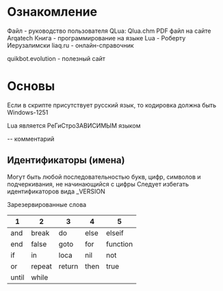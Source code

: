 # Ознакомление
Файл - руководство пользователя QLua: Qlua.chm
PDF файл на сайте Arqatech
Книга - программирование на языке Lua - Роберту Иерузалимски
liaq.ru - онлайн-справочник

quikbot.evolution - полезный сайт


# Основы
Если в скрипте присутствует русский язык, то кодировка должна быть Windows-1251

Lua является РеГиСтроЗАВИСИМЫМ языком

-- комментарий
## Идентификаторы (имена)
Могут быть любой последовательностью букв, цифр, символов и подчеркивания, не начинающийся с цифры
Следует избегать идентификаторов вида \_VERSION

Зарезервированные слова

| 1     | 2      | 3      | 4    | 5        |
| ----- | ------ | ------ | ---- | -------- |
| and   | break  | do     | else | elseif   |
| end   | false  | goto   | for  | function |
| if    | in     | loca   | nil  | not      |
| or    | repeat | return | then | true     |
| until | while  |        |      |          |
